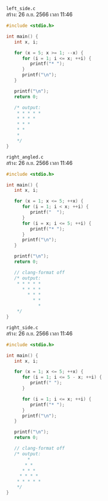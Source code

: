 `left_side.c`<br>
สร้าง: 26 ก.ย. 2566 เวลา 11:46<br>
```c
#include <stdio.h>

int main() {
   int x, i;

   for (x = 5; x >= 1; --x) {
      for (i = 1; i <= x; ++i) {
         printf("* ");
      }
      printf("\n");
   }

   printf("\n");
   return 0;

   /* output:
    * * * * *
    * * * *
    * * *
    * *
    *
    */
}

```
`right_angled.c`<br>
สร้าง: 26 ก.ย. 2566 เวลา 11:46<br>
```c
#include <stdio.h>

int main() {
   int x, i;

   for (x = 1; x <= 5; ++x) {
      for (i = 1; i < x; ++i) {
         printf("  ");
      }
      for (i = x; i <= 5; ++i) {
         printf("* ");
      }
      printf("\n");
   }

   printf("\n");
   return 0;

   // clang-format off
   /* output:
    * * * * *
      * * * *
        * * *
          * *
            *
    */
}

```
`right_side.c`<br>
สร้าง: 26 ก.ย. 2566 เวลา 11:46<br>
```c
#include <stdio.h>

int main() {
   int x, i;

   for (x = 1; x <= 5; ++x) {
      for (i = 1; i <= 5 - x; ++i) {
         printf(" ");
      }

      for (i = 1; i <= x; ++i) {
         printf("* ");
      }
      printf("\n");
   }

   printf("\n");
   return 0;

   // clang-format off
   /* output:
        *
       * *
      * * *
     * * * *
    * * * * *
    */
}

```
